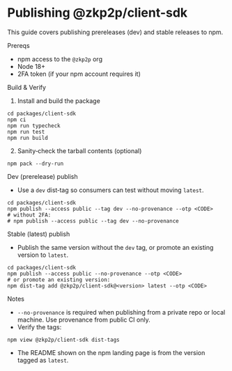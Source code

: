 # Publishing @zkp2p/client-sdk

This guide covers publishing prereleases (dev) and stable releases to npm.

Prereqs
- npm access to the `@zkp2p` org
- Node 18+
- 2FA token (if your npm account requires it)

Build & Verify
1) Install and build the package
```
cd packages/client-sdk
npm ci
npm run typecheck
npm run test
npm run build
```

2) Sanity‑check the tarball contents (optional)
```
npm pack --dry-run
```

Dev (prerelease) publish
- Use a `dev` dist‑tag so consumers can test without moving `latest`.
```
cd packages/client-sdk
npm publish --access public --tag dev --no-provenance --otp <CODE>
# without 2FA:
# npm publish --access public --tag dev --no-provenance
```

Stable (latest) publish
- Publish the same version without the `dev` tag, or promote an existing version to `latest`.
```
cd packages/client-sdk
npm publish --access public --no-provenance --otp <CODE>
# or promote an existing version:
npm dist-tag add @zkp2p/client-sdk@<version> latest --otp <CODE>
```

Notes
- `--no-provenance` is required when publishing from a private repo or local machine. Use provenance from public CI only.
- Verify the tags:
```
npm view @zkp2p/client-sdk dist-tags
```
- The README shown on the npm landing page is from the version tagged as `latest`.
